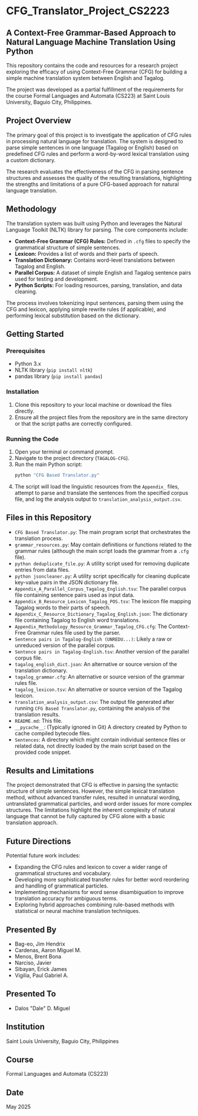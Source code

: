 # CFG_Translator_Project_CS2223

## A Context-Free Grammar-Based Approach to Natural Language Machine Translation Using Python

This repository contains the code and resources for a research project exploring the efficacy of using Context-Free Grammar (CFG) for building a simple machine translation system between English and Tagalog.

The project was developed as a partial fulfillment of the requirements for the course Formal Languages and Automata (CS223) at Saint Louis University, Baguio City, Philippines.

## Project Overview

The primary goal of this project is to investigate the application of CFG rules in processing natural language for translation. The system is designed to parse simple sentences in one language (Tagalog or English) based on predefined CFG rules and perform a word-by-word lexical translation using a custom dictionary.

The research evaluates the effectiveness of the CFG in parsing sentence structures and assesses the quality of the resulting translations, highlighting the strengths and limitations of a pure CFG-based approach for natural language translation.

## Methodology

The translation system was built using Python and leverages the Natural Language Toolkit (NLTK) library for parsing. The core components include:

* **Context-Free Grammar (CFG) Rules:** Defined in `.cfg` files to specify the grammatical structure of simple sentences.
* **Lexicon:** Provides a list of words and their parts of speech.
* **Translation Dictionary:** Contains word-level translations between Tagalog and English.
* **Parallel Corpus:** A dataset of simple English and Tagalog sentence pairs used for testing and development.
* **Python Scripts:** For loading resources, parsing, translation, and data cleaning.

The process involves tokenizing input sentences, parsing them using the CFG and lexicon, applying simple rewrite rules (if applicable), and performing lexical substitution based on the dictionary.

## Getting Started

### Prerequisites

* Python 3.x
* NLTK library (`pip install nltk`)
* pandas library (`pip install pandas`)

### Installation

1.  Clone this repository to your local machine or download the files directly.
2.  Ensure all the project files from the repository are in the same directory or that the script paths are correctly configured.

### Running the Code

1.  Open your terminal or command prompt.
2.  Navigate to the project directory (`TAGALOG-CFG`).
3.  Run the main Python script:
    ```bash
    python "CFG Based Translator.py"
    ```
4.  The script will load the linguistic resources from the `Appendix_` files, attempt to parse and translate the sentences from the specified corpus file, and log the analysis output to `translation_analysis_output.csv`.

## Files in this Repository

* `CFG Based Translator.py`: The main program script that orchestrates the translation process.
* `grammar_resources.py`: May contain definitions or functions related to the grammar rules (although the main script loads the grammar from a `.cfg` file).
* `python deduplicate_file.py`: A utility script used for removing duplicate entries from data files.
* `python jsoncleaner.py`: A utility script specifically for cleaning duplicate key-value pairs in the JSON dictionary file.
* `Appendix_A_Parallel_Corpus_Tagalog_English.tsv`: The parallel corpus file containing sentence pairs used as input data.
* `Appendix_B_Resource_Lexicon_Tagalog_POS.tsv`: The lexicon file mapping Tagalog words to their parts of speech.
* `Appendix_C_Resource_Dictionary_Tagalog_English.json`: The dictionary file containing Tagalog to English word translations.
* `Appendix_Methodology_Resource_Grammar_Tagalog_CFG.cfg`: The Context-Free Grammar rules file used by the parser.
* `Sentence pairs in Tagalog-English (UNREDU...)`: Likely a raw or unreduced version of the parallel corpus.
* `Sentence pairs in Tagalog-English.tsv`: Another version of the parallel corpus file.
* `tagalog_english_dict.json`: An alternative or source version of the translation dictionary.
* `tagalog_grammar.cfg`: An alternative or source version of the grammar rules file.
* `tagalog_lexicon.tsv`: An alternative or source version of the Tagalog lexicon.
* `translation_analysis_output.csv`: The output file generated after running `CFG Based Translator.py`, containing the analysis of the translation results.
* `README.md`: This file.
* `__pycache__`: (Typically ignored in Git) A directory created by Python to cache compiled bytecode files.
* `Sentences`: A directory which might contain individual sentence files or related data, not directly loaded by the main script based on the provided code snippet.

## Results and Limitations

The project demonstrated that CFG is effective in parsing the syntactic structure of simple sentences. However, the simple lexical translation method, without advanced transfer rules, resulted in unnatural wording, untranslated grammatical particles, and word order issues for more complex structures. The limitations highlight the inherent complexity of natural language that cannot be fully captured by CFG alone with a basic translation approach.

## Future Directions

Potential future work includes:

* Expanding the CFG rules and lexicon to cover a wider range of grammatical structures and vocabulary.
* Developing more sophisticated transfer rules for better word reordering and handling of grammatical particles.
* Implementing mechanisms for word sense disambiguation to improve translation accuracy for ambiguous terms.
* Exploring hybrid approaches combining rule-based methods with statistical or neural machine translation techniques.

## Presented By

* Bag-eo, Jim Hendrix
* Cardenas, Aaron Miguel M.
* Menos, Brent Bona
* Narciso, Javier
* Sibayan, Erick James
* Vigilia, Paul Gabriel A.

## Presented To

* Dalos "Dale" D. Miguel

## Institution

Saint Louis University, Baguio City, Philippines

## Course

Formal Languages and Automata (CS223)

## Date

May 2025
